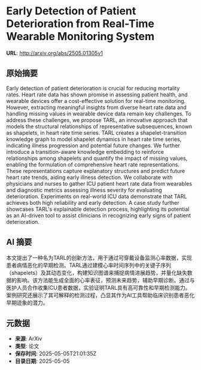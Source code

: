 # Early Detection of Patient Deterioration from Real-Time Wearable Monitoring System

**URL**: http://arxiv.org/abs/2505.01305v1

## 原始摘要

Early detection of patient deterioration is crucial for reducing mortality
rates. Heart rate data has shown promise in assessing patient health, and
wearable devices offer a cost-effective solution for real-time monitoring.
However, extracting meaningful insights from diverse heart rate data and
handling missing values in wearable device data remain key challenges. To
address these challenges, we propose TARL, an innovative approach that models
the structural relationships of representative subsequences, known as
shapelets, in heart rate time series. TARL creates a shapelet-transition
knowledge graph to model shapelet dynamics in heart rate time series,
indicating illness progression and potential future changes. We further
introduce a transition-aware knowledge embedding to reinforce relationships
among shapelets and quantify the impact of missing values, enabling the
formulation of comprehensive heart rate representations. These representations
capture explanatory structures and predict future heart rate trends, aiding
early illness detection. We collaborate with physicians and nurses to gather
ICU patient heart rate data from wearables and diagnostic metrics assessing
illness severity for evaluating deterioration. Experiments on real-world ICU
data demonstrate that TARL achieves both high reliability and early detection.
A case study further showcases TARL's explainable detection process,
highlighting its potential as an AI-driven tool to assist clinicians in
recognizing early signs of patient deterioration.


## AI 摘要

本文提出了一种名为TARL的创新方法，用于通过可穿戴设备监测心率数据，实现患者病情恶化的早期检测。TARL通过建模心率时间序列中的关键子序列（shapelets）及其动态变化，构建知识图谱来捕捉病情进展趋势，并量化缺失数据的影响。该方法能生成全面的心率表征，预测未来趋势，辅助早期诊断。通过与医护人员合作收集ICU患者数据，实验证明TARL具有高可靠性和早期检测能力。案例研究还展示了其可解释的检测过程，凸显其作为AI工具帮助临床识别患者恶化早期迹象的潜力。

## 元数据

- **来源**: ArXiv
- **类型**: 论文
- **保存时间**: 2025-05-05T21:01:35Z
- **目录日期**: 2025-05-05
